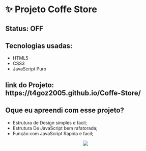 <h1>✨ Projeto Coffe Store</h1>

<h2>Status: OFF</h2>

<h2>Tecnologias usadas: </h2>

+ HTML5
+ CSS3
+ JavaScript Puro

<h2>link do Projeto: https://t4goz2005.github.io/Coffe-Store/</h2>

<h2>Oque eu apreendi com esse projeto? </h2>

+ Estrutura de Design simples e facil;
+ Estrutura De JavaScript bem rafatorada;
+ Função com JavaScript Rapida e facil;

<center><img src ="https://github.com/T4goz2005/Coffe-Store/assets/116327263/323f78f9-b8d8-42b8-a4a2-d0478b176b48"></center>
